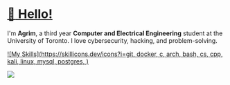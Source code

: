 # [:wave: Hello!](https://www.youtube.com/watch?v=c1s3Iekns9k) 

I'm **Agrim**, a third year **Computer and Electrical Engineering** student at the University of Toronto. I love cybersecurity, hacking, and problem-solving.

[![My Skills](https://skillicons.dev/icons?i=git, docker, c, arch, bash, cs, cpp, kali, linux, mysql, postgres, )](https://skillicons.dev)

<picture>
  <source
    srcset="https://github-readme-stats.vercel.app/api?username=agrimshar&show_icons=true&theme=dark"
    media="(prefers-color-scheme: dark)"
  />
  <source
    srcset="https://github-readme-stats.vercel.app/api?username=agrimshar&show_icons=true"
    media="(prefers-color-scheme: light), (prefers-color-scheme: no-preference)"
  />
  <img src="https://github-readme-stats.vercel.app/api?username=agrimshar&show_icons=true" />
</picture>
